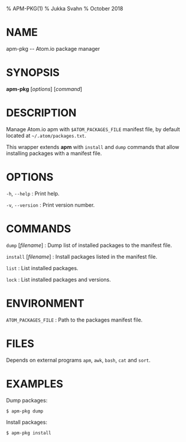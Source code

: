 % APM-PKG(1)
% Jukka Svahn
% October 2018

# NAME

apm-pkg -- Atom.io package manager

# SYNOPSIS

**apm-pkg** [*options*] [*command*]

# DESCRIPTION

Manage Atom.io apm with `$ATOM_PACKAGES_FILE` manifest file, by default located
at `~/.atom/packages.txt`.

This wrapper extends **apm** with `install` and `dump` commands that allow
installing packages with a manifest file.

# OPTIONS

`-h`, `--help`
: Print help.

`-v`, `--version`
: Print version number.

# COMMANDS

`dump` [*filename*]
: Dump list of installed packages to the manifest file.

`install` [*filename*]
: Install packages listed in the manifest file.

`list`
: List installed packages.

`lock`
: List installed packages and versions.

# ENVIRONMENT

`ATOM_PACKAGES_FILE`
: Path to the packages manifest file.

# FILES

Depends on external programs `apm`, `awk`, `bash`, `cat` and `sort`.

# EXAMPLES

Dump packages:

    $ apm-pkg dump

Install packages:

    $ apm-pkg install
